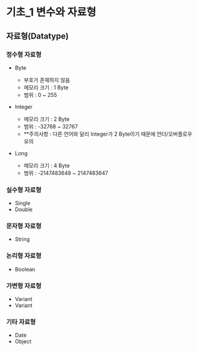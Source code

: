 # 기초_1 변수와 자료형

## 자료형(Datatype)

### 정수형 자료형
* Byte
 
  + 부호가 존재하지 않음
  + 메모리 크기 : 1 Byte
  + 범위 : 0 ~ 255

* Integer

  + 메모리 크기 : 2 Byte
  + 범위 : -32768 ~ 32767
  + **주의사항 : 다른 언어와 달리 Integer가 2 Byte이기 때문에 언더/오버플로우 유의

* Long

  + 메모리 크기 : 4 Byte
  + 범위 : -2147483648 ~ 2147483647

### 실수형 자료형
* Single
* Double

### 문자형 자료형
* String

### 논리형 자료형
* Boolean

### 가변형 자료형
* Variant
* Variant

### 기타 자료형
* Date
* Object
